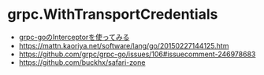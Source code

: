 # grpc.WithTransportCredentials

- [grpc-goのInterceptorを使ってみる](https://qiita.com/Mamoru-Izuka/items/28724d9dd8a6b30b236d)
- https://mattn.kaoriya.net/software/lang/go/20150227144125.htm
- https://github.com/grpc/grpc-go/issues/106#issuecomment-246978683
- https://github.com/buckhx/safari-zone